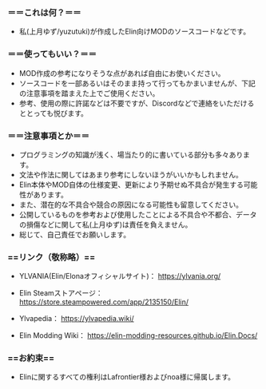 
### ＝＝これは何？＝＝
- 私(上月ゆず/yuzutuki)が作成したElin向けMODのソースコードなどです。

### ＝＝使ってもいい？＝＝
- MOD作成の参考になりそうな点があれば自由にお使いください。
- ソースコードを一部あるいはそのまま持って行ってもかまいませんが、下記の注意事項を踏まえた上でご使用ください。
- 参考、使用の際に許諾などは不要ですが、Discordなどで連絡をいただけるととっても悦びます。

### ＝＝注意事項とか＝＝
- プログラミングの知識が浅く、場当たり的に書いている部分も多々あります。
- 文法や作法に関してはあまり参考にしないほうがいいかもしれません。
- Elin本体やMOD自体の仕様変更、更新により予期せぬ不具合が発生する可能性があります。
- また、潜在的な不具合や競合の原因になる可能性も留意してください。
- 公開しているものを参考および使用したことによる不具合や不都合、データの損傷などに関して私(上月ゆず)は責任を負えません。
- 総じて、自己責任でお願いします。


### ==リンク（敬称略）==

- YLVANIA(Elin/Elonaオフィシャルサイト)：
https://ylvania.org/

- Elin Steamストアページ：
https://store.steampowered.com/app/2135150/Elin/

- Ylvapedia：
https://ylvapedia.wiki/

- Elin Modding Wiki：
https://elin-modding-resources.github.io/Elin.Docs/

### ==お約束==
- Elinに関するすべての権利はLafrontier様およびnoa様に帰属します。
